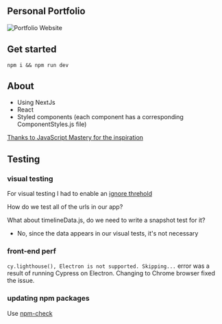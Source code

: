 ## Personal Portfolio

![Portfolio Website](https://i.ibb.co/WgPMpts/image.png)

## Get started

```
npm i && npm run dev
```

## About

- Using NextJs
- React
- Styled components (each component has a corresponding ComponentStyles.js file)

[Thanks to JavaScript Mastery for the inspiration](https://www.youtube.com/watch?v=OPaLnMw2i_0&list=PL1YmAbfxmHuOsV3zmAnncnql3MMsIeO2_&index=24)

## Testing

### visual testing

For visual testing I had to enable an [ignore threhold](https://docs.happo.io/docs/compare-threshold)

How do we test all of the urls in our app?

What about timelineData.js, do we need to write a snapshot test for it?

- No, since the data appears in our visual tests, it's not necessary

### front-end perf

`cy.lighthouse(), Electron is not supported. Skipping...` error was a result of running Cypress on Electron. Changing to Chrome browser fixed the issue.

### updating npm packages

Use [npm-check](https://koalatea.io/how-to-update-all-your-npm-packages-at-once/)
